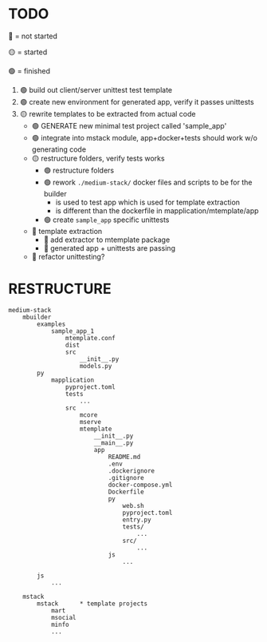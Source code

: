 # TODO

🔴 = not started

🟡 = started

🟢 = finished

1. 🟢 build out client/server unittest test template
1. 🟢 create new environment for generated app, verify it passes unittests
1. 🟡 rewrite templates to be extracted from actual code
    * 🟢 GENERATE new minimal test project called 'sample_app'
    * 🟢 integrate into mstack module, app+docker+tests should work w/o generating code
    * 🟡 restructure folders, verify tests works
        * 🟢 restructure folders
        * 🟢 rework `./medium-stack/` docker files and scripts to be for the builder
            * is used to test app which is used for template extraction
            * is different than the dockerfile in mapplication/mtemplate/app
        * 🟢 create `sample_app` specific unittests
    * 🔴 template extraction
        * 🔴 add extractor to mtemplate package
        * 🔴 generated app + unittests are passing
    * 🔴 refactor unittesting?


# RESTRUCTURE

```
medium-stack
    mbuilder
        examples
            sample_app_1
                mtemplate.conf
                dist
                src
                    __init__.py
                    models.py
        py
            mapplication
                pyproject.toml
                tests
                    ...
                src
                    mcore
                    mserve
                    mtemplate
                        __init__.py
                        __main__.py
                        app
                            README.md
                            .env
                            .dockerignore
                            .gitignore
                            docker-compose.yml
                            Dockerfile
                            py
                                web.sh
                                pyproject.toml
                                entry.py
                                tests/
                                    ...
                                src/
                                    ...
                            js
                                ...

        js
            ...

    mstack
        mstack      * template projects
            mart
            msocial
            minfo
            ...

```